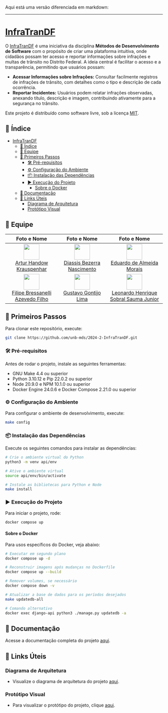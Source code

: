 Aqui está uma versão diferenciada em markdown:

---

# [InfraTranDF](https://github.com/unb-mds/2024-2-InfraTranDF)

O [InfraTranDF](https://github.com/unb-mds/2024-2-InfraTranDF) é uma iniciativa da disciplina **Métodos de Desenvolvimento de Software** com o propósito de criar uma plataforma intuitiva, onde cidadãos possam ter acesso e reportar informações sobre infrações e multas de trânsito no Distrito Federal. A ideia central é facilitar o acesso e a transparência, permitindo que usuários possam:

- **Acessar Informações sobre Infrações:** Consultar facilmente registros de infrações de trânsito, com detalhes como o tipo e descrição de cada ocorrência.
- **Reportar Incidentes:** Usuários podem relatar infrações observadas, anexando título, descrição e imagem, contribuindo ativamente para a segurança no trânsito.

Este projeto é distribuído como software livre, sob a licença [MIT](./LICENSE).

## 📑 Índice

- [InfraTranDF](#infratrandf)
  - [📑 Índice](#-índice)
  - [👤 Equipe](#-equipe)
  - [🚀 Primeiros Passos](#-primeiros-passos)
    - [🛠 Pré-requisitos](#-pré-requisitos)
    - [⚙️ Configuração do Ambiente](#️-configuração-do-ambiente)
    - [📦 Instalação das Dependências](#-instalação-das-dependências)
    - [▶️ Execução do Projeto](#️-execução-do-projeto)
      - [Sobre o Docker](#sobre-o-docker)
  - [📖 Documentação](#-documentação)
  - [🔗 Links Úteis](#-links-úteis)
    - [Diagrama de Arquitetura](#diagrama-de-arquitetura)
    - [Protótipo Visual](#protótipo-visual)

## 👤 Equipe


| Foto e Nome | Foto e Nome | Foto e Nome |
| :---------: | :---------: | :---------: |
| <img src="https://github.com/Arturhk05.png" width="50">  <br> [Artur Handow Krauspenhar](https://github.com/Arturhk05) | <img src="https://github.com/Diaxiz.png" width="50">  <br> [Diassis Bezerra Nascimento](https://github.com/Diaxiz) | <img src="https://github.com/Edumorais08.png" width="50">  <br> [Eduardo de Almeida Morais](https://github.com/Edumorais08) |
| <img src="https://github.com/fbressa.png" width="50">  <br> [Filipe Bressanelli Azevedo Filho](https://github.com/fbressa) | <img src="https://github.com/Guga301104.png" width="50">  <br> [Gustavo Gontijo Lima](https://github.com/Guga301104) | <img src="https://github.com/leohssjr.png" width="50">  <br> [Leonardo Henrique Sobral Sauma Junior](https://github.com/leohssjr) |




## 🚀 Primeiros Passos

Para clonar este repositório, execute:

```bash
git clone https://github.com/unb-mds/2024-2-InfraTranDF.git
```

### 🛠 Pré-requisitos

Antes de rodar o projeto, instale as seguintes ferramentas:

- GNU Make 4.4 ou superior
- Python 3.10.12 e Pip 22.0.2 ou superior
- Node 20.9.0 e NPM 10.1.0 ou superior
- Docker Engine 24.0.6 e Docker Compose 2.21.0 ou superior

### ⚙️ Configuração do Ambiente

Para configurar o ambiente de desenvolvimento, execute:

```bash
make config
```

### 📦 Instalação das Dependências

Execute os seguintes comandos para instalar as dependências:

```bash
# Crie o ambiente virtual do Python
python3 -m venv api/env

# Ative o ambiente virtual
source api/env/bin/activate

# Instale as bibliotecas para Python e Node
make install
```

### ▶️ Execução do Projeto

Para iniciar o projeto, rode:

```bash
docker compose up
```

#### Sobre o Docker

Para usos específicos do Docker, veja abaixo:

```bash
# Executar em segundo plano
docker compose up -d

# Reconstruir imagens após mudanças no Dockerfile
docker compose up --build

# Remover volumes, se necessário
docker compose down -v
```

```bash
# Atualizar a base de dados para os períodos desejados
make updatedb-all

# Comando alternativo
docker exec django-api python3 ./manage.py updatedb -a
```

## 📖 Documentação

Acesse a documentação completa do projeto [aqui](https://unb-mds.github.io/2024-2-InfraTranDF/).

## 🔗 Links Úteis

### Diagrama de Arquitetura

- Visualize o diagrama de arquitetura do projeto [aqui](https://www.figma.com/).

### Protótipo Visual

- Para visualizar o protótipo do projeto, clique [aqui](https://www.figma.com/).
